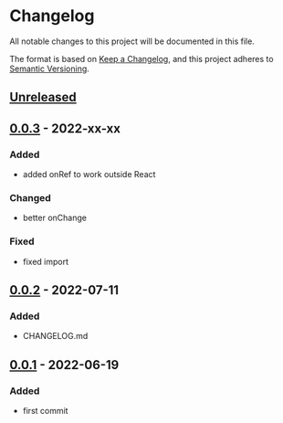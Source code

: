 # Changelog

All notable changes to this project will be documented in this file.

The format is based on [Keep a Changelog](https://keepachangelog.com/en/1.0.0/), and this project adheres to [Semantic Versioning](https://semver.org/spec/v2.0.0.html).

## [Unreleased]

## [0.0.3] - 2022-xx-xx

### Added

- added onRef to work outside React

### Changed

- better onChange

### Fixed

- fixed import

## [0.0.2] - 2022-07-11

### Added

- CHANGELOG.md

## [0.0.1] - 2022-06-19

### Added

- first commit

[Unreleased]: https://github.com/drpiou/react-theme/compare/v0.0.3...HEAD
[0.0.3]: https://github.com/drpiou/react-theme/compare/v0.0.2...v0.0.3
[0.0.2]: https://github.com/drpiou/react-theme/compare/v0.0.1...v0.0.2
[0.0.1]: https://github.com/drpiou/react-theme/releases/tag/v0.0.1
